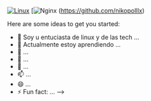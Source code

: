 
[![Linux](https://img.shields.io/badge/Linux-FCC624?style=for-the-badge&logo=linux&logoColor=black)](https://github.com/nikopolllx) 
[![Nginx](https://img.shields.io/badge/nginx-%23009639.svg?style=for-the-badge&logo=nginx&logoColor=white)
(https://github.com/nikopolllx)


Here are some ideas to get you started:

- 🔭 Soy u entuciasta de linux y de las tech ...
- 🌱 Actualmente estoy aprendiendo ...
- 👯  ...
- 🤔  ...
- 💬  ...
- 📫  ...
- 😄  ...
- ⚡ Fun fact: ...
-->
